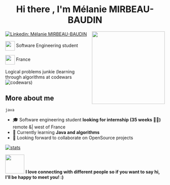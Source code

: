 <h1 align="center">
  Hi there , I'm Mélanie MIRBEAU-BAUDIN
</h1>
<img align='right' src="https://github.com/Mel-MB/Mel-MB/img/working.gif" width="230">

[![Linkedin: Mélanie MIRBEAU-BAUDIN](https://img.shields.io/badge/LinkedIn-0077B5?style=for-the-badge&logo=linkedin&logoColor=white)](https://www.linkedin.com/in/mélanie-mirbeau-baudin-bbb906155)

<img src="https://media.giphy.com/media/WFZvB7VIXBgiz3oDXE/giphy.gif" width="30" height="30" align="center"/> Software Engineering student

<img src="https://media.giphy.com/media/57ZONYwnLOKVgLuApK/giphy.gif" width="30" height="30" align="center"/> France 



Logical problems junkie (learning through algorithms at codewars ![codewars](https://www.codewars.com/users/Mel-MB/badges/micro))

## More about me
``java
``
- 🎓 Software engineering student **looking for internship (35 weeks 👩‍💻)** remote &| west of France
- 🌱 Currently learning **Java and algorithms** 
- 👯 Looking forward to collaborate on OpenSource projects

[![stats](https://github-readme-stats.vercel.app/api/top-langs/?username=Mel-MB&hide=html,css,hack)](https://github.com/anuraghazra/github-readme-stats)


 <img src="https://media.giphy.com/media/LnQjpWaON8nhr21vNW/giphy.gif" width="60"> **I love connecting with different people so if you want to say hi, I'll be happy to meet you! :)**
